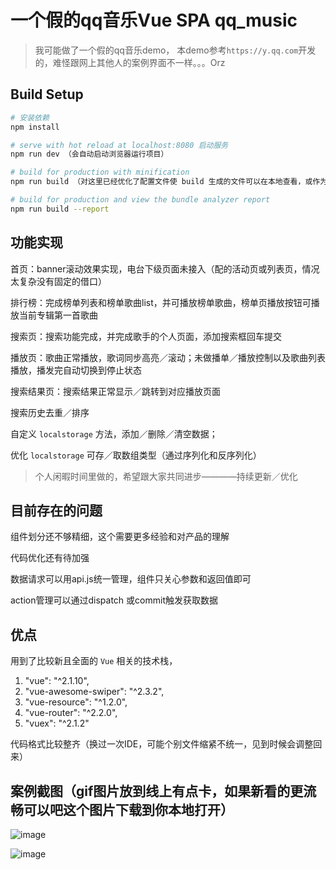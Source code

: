 # 一个假的qq音乐Vue SPA qq_music

> 我可能做了一个假的qq音乐demo， 本demo参考`https://y.qq.com`开发的，难怪跟网上其他人的案例界面不一样。。。Orz

## Build Setup

``` bash
# 安装依赖
npm install

# serve with hot reload at localhost:8080 启动服务
npm run dev （会自动启动浏览器运行项目）

# build for production with minification
npm run build （对这里已经优化了配置文件使 build 生成的文件可以在本地查看，或作为静态页面线上预览）

# build for production and view the bundle analyzer report
npm run build --report

```
## 功能实现

首页：banner滚动效果实现，电台下级页面未接入（配的活动页或列表页，情况太复杂没有固定的借口）

排行榜：完成榜单列表和榜单歌曲list，并可播放榜单歌曲，榜单页播放按钮可播放当前专辑第一首歌曲

搜索页：搜索功能完成，并完成歌手的个人页面，添加搜索框回车提交

播放页：歌曲正常播放，歌词同步高亮／滚动；未做播单／播放控制以及歌曲列表播放，播发完自动切换到停止状态

搜索结果页：搜索结果正常显示／跳转到对应播放页面

搜索历史去重／排序

自定义 `localstorage` 方法，添加／删除／清空数据；

优化 `localstorage` 可存／取数组类型（通过序列化和反序列化）


> 个人闲暇时间里做的，希望跟大家共同进步————持续更新／优化

## 目前存在的问题

组件划分还不够精细，这个需要更多经验和对产品的理解

代码优化还有待加强

数据请求可以用api.js统一管理，组件只关心参数和返回值即可

action管理可以通过dispatch 或commit触发获取数据

## 优点

用到了比较新且全面的 `Vue` 相关的技术栈，

1. "vue": "^2.1.10",
2. "vue-awesome-swiper": "^2.3.2",
3. "vue-resource": "^1.2.0",
4. "vue-router": "^2.2.0",
5. "vuex": "^2.1.2"

代码格式比较整齐（换过一次IDE，可能个别文件缩紧不统一，见到时候会调整回来）


## 案例截图（gif图片放到线上有点卡，如果新看的更流畅可以吧这个图片下载到你本地打开）

![image](https://github.com/chengjun2014/qq_music/blob/master/playing.png)

![image](https://github.com/chengjun2014/qq_music/blob/master/music.gif)






